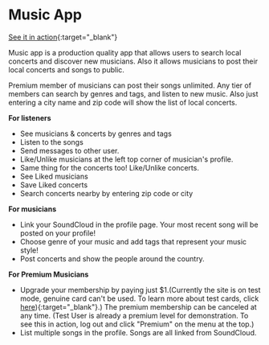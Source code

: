# Music App

[See it in action](https://music-app-ghbooth12.herokuapp.com/){:target="\_blank"}

Music app is a production quality app that allows users to search local concerts and discover new musicians. Also it allows musicians to post their local concerts and songs to public.

Premium member of musicians can post their songs unlimited. Any tier of members can search by genres and tags, and listen to new music. Also just entering a city name and zip code will show the list of local concerts.


**For listeners**

* See musicians & concerts by genres and tags
* Listen to the songs
* Send messages to other user.
* Like/Unlike musicians at the left top corner of musician's profile.
* Same thing for the concerts too! Like/Unlike concerts.
* See Liked musicians
* Save Liked concerts
* Search concerts nearby by entering zip code or city

**For musicians**

* Link your SoundCloud in the profile page. Your most recent song will be posted on your profile!
* Choose genre of your music and add tags that represent your music style!
* Post concerts and show the people around the country.

**For Premium Musicians**

* Upgrade your membership by paying just $1.(Currently the site is on test mode, genuine card can't be used. To learn more about test cards, click [here](https://stripe.com/docs/testing#cards)){:target="\_blank"}.) The premium membership can be canceled at any time. (Test User is already a premium level for demonstration. To see this in action, log out and click "Premium" on the menu at the top.)
* List multiple songs in the profile. Songs are all linked from SoundCloud.